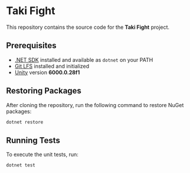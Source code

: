 # Taki Fight

This repository contains the source code for the **Taki Fight** project.

## Prerequisites

- [.NET SDK](https://dotnet.microsoft.com/) installed and available as `dotnet` on your PATH
- [Git LFS](https://git-lfs.com/) installed and initialized
- [Unity](https://unity.com/) version **6000.0.28f1**

## Restoring Packages

After cloning the repository, run the following command to restore NuGet packages:

```bash
dotnet restore
```

## Running Tests

To execute the unit tests, run:

```bash
dotnet test
```

